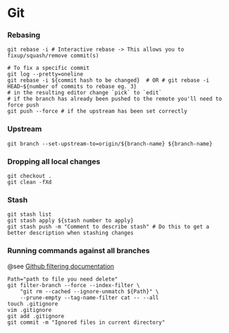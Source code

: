 # Git

### Rebasing
```shell
git rebase -i # Interactive rebase -> This allows you to fixup/squash/remove commit(s)

# To fix a specific commit
git log --pretty=oneline
git rebase -i ${commit hash to be changed}  # OR # git rebase -i HEAD~${number of commits to rebase eg. 3}
# in the resulting editor change `pick` to `edit`
# if the branch has already been pushed to the remote you'll need to force push
git push --force # if the upstream has been set correctly
```

### Upstream
```shell
git branch --set-upstream-to=origin/${branch-name} ${branch-name}
```

### Dropping all local changes

```shell
git checkout .
git clean -fXd
```

### Stash
```shell
git stash list
git stash apply ${stash number to apply}
git stash push -m "Comment to describe stash" # Do this to get a better description when stashing changes
```

### Running commands against all branches

@see [Github filtering documentation](https://help.github.com/en/github/authenticating-to-github/removing-sensitive-data-from-a-repository)
```shell
Path="path to file you need delete"
git filter-branch --force --index-filter \
    "git rm --cached --ignore-unmatch ${Path}" \
    --prune-empty --tag-name-filter cat -- --all
touch .gitignore
vim .gitignore
git add .gitignore
git commit -m "Ignored files in current directory"
```
